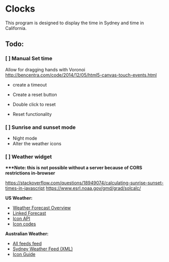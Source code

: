 # Clocks

This program is designed to display the time in Sydney and time in California.

## Todo:

### [ ] Manual Set time

Allow for dragging hands with Voronoi
http://bencentra.com/code/2014/12/05/html5-canvas-touch-events.html

* create a timeout
* Create a reset button

* Double click to reset
* Reset functionality


### [ ] Sunrise and sunset mode

* Night mode
* Alter the weather icons


### [ ] Weather widget

__***Note: this is not possible without a server because of CORS restrictions in-browser__

https://stackoverflow.com/questions/18949074/calculating-sunrise-sunset-times-in-javascript
https://www.esrl.noaa.gov/gmd/grad/solcalc/

__US Weather:__

* [Weather Forecast Overview](https://api.weather.gov/points/39.7456,-97.0892)
* [Linked Forecast](https://api.weather.gov/gridpoints/TOP/31,80/forecast)
* [Icon API](https://api.weather.gov/icons/land/day/sct?size=medium)
* [Icon codes](https://api.weather.gov/icons)

__Australian Weather:__
* [All feeds feed](http://www.bom.gov.au/catalogue/data-feeds.shtml)
* [Sydney Weather Feed (XML)](ftp://ftp.bom.gov.au/anon/gen/fwo/IDN11050.xml)
* [Icon Guide](http://reg.bom.gov.au/info/forecast_icons.shtml)

